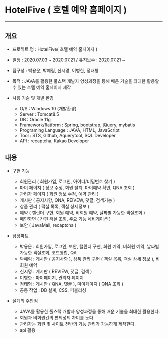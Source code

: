 # HotelFive ( 호텔 예약 홈페이지 ) 
-----------
## 개요
+ 프로젝트 명 : HotelFive( 호텔 예약 홈페이지 )

+ 일정 : 2020.07.03 ~ 2020.07.21 / 유지보수 : 2020.07.21 ~

+ 팀구성 : 박용운, 박예림, 신시명, 이병한, 정태형 

+ 목적 : JAVA를 활용한 풀스택 개발자 양성과정을 통해 배운 기술을 최대한 활용할 수 있는 호텔 예약 홈페이지 제작

+ 사용 기술 및 개발 환경

  - O/S : Windows 10 (개발환경)
  - Server : Tomcat8.5
  - DB : Oracle 11g
  - Framework/flatform : Spring, bootstrap, jQuery, mybatis
  - Programing Language : JAVA, HTML, JavaScript
  - Tool : STS, Github, Aquerytool, SQL Developer
  - API : recaptcha, Kakao Developer
  
## 내용 

+ 구현 기능 
 
  - 회원관리 ( 회원가입, 로그인, 아이디/비밀번호 찾기 )
  - 마이 페이지 ( 정보 수정, 회원 탈퇴, 마이예약 확인, QNA 조회 )
  - 관리자 페이지 ( 회원 정보 수정, 예약 관리 )
  - 게시판 ( 공지사항, QNA, REIVEW, 댓글, 검색기능 ) 
  - 상품 관리 ( 객실 목록, 객실 상세정보 )
  - 예약 ( 캘린더 구현, 회원 예약, 비회원 예약, 날짜별 가능한 객실조회 )
  - 메인화면 ( 간편 객실 조회, 주요 기능 네비게이션 ) 
  - 보안 ( JavaMail, recaptcha ) 
  
+ 담당파트 
  
  - 박용운 : 회원가입, 로그인, 보안, 캘린더 구현, 회원 예약, 비회원 예약, 날짜별 가능한 객실조회, 코드통합, QA 
  - 박예림 : 게시판 ( 공지사항 ), 상품 관리 구현 ( 객실 목록, 객실 상세 정보 ), 비회원 예약 
  - 신시명 : 게시판 ( REVIEW, 댓글, 검색 )
  - 이병한 : 마이페이지, 관리자 페이지
  - 정태형 : 게시판 ( QNA, 댓글 ), 마이페이지 ( QNA 조회 )
  - 공통 작업 : DB 설계, CSS, 퍼블리싱 
  
+ 설계의 주안점
   
  - JAVA를 활용한 풀스택 개발자 양성과정을 통해 배운 기술을 최대한 활용한다.
  - 회원과 비회원간의 편의성의 차이를 둔다
  - 관리자는 회원 및 사이트 전반의 기능 관리가 가능하게 제작한다.
  - api 활용 
   

